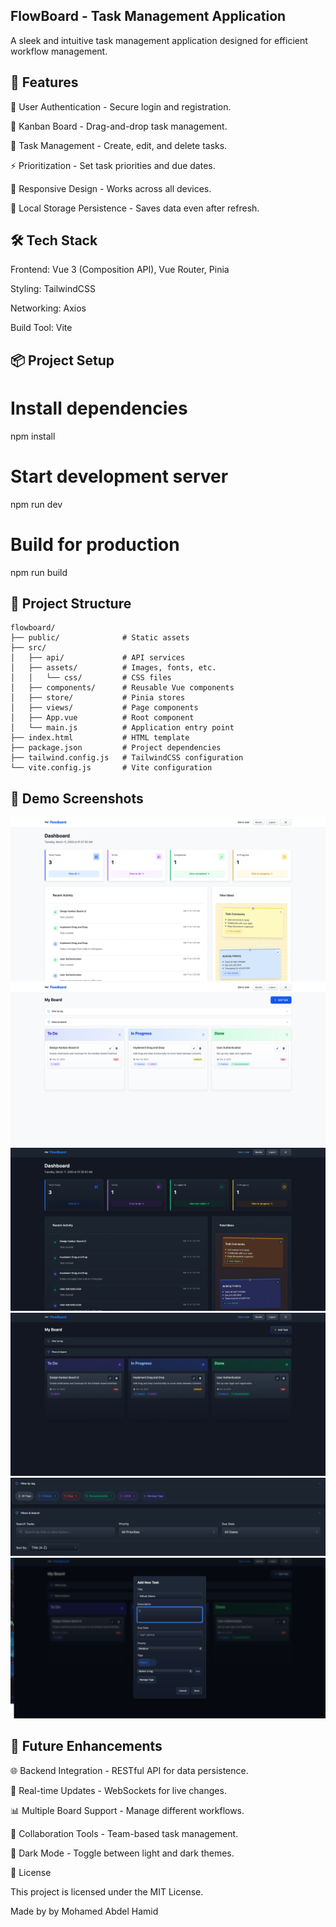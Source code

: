 ## FlowBoard - Task Management Application

A sleek and intuitive task management application designed for efficient workflow management.



## 🚀 Features

🔑 User Authentication - Secure login and registration.

📌 Kanban Board - Drag-and-drop task management.

📝 Task Management - Create, edit, and delete tasks.

⚡ Prioritization - Set task priorities and due dates.

📱 Responsive Design - Works across all devices.

💾 Local Storage Persistence - Saves data even after refresh.

## 🛠 Tech Stack

Frontend: Vue 3 (Composition API), Vue Router, Pinia

Styling: TailwindCSS

Networking: Axios

Build Tool: Vite

## 📦 Project Setup

# Install dependencies
npm install

# Start development server
npm run dev

# Build for production
npm run build

## 📂 Project Structure

```
flowboard/
├── public/              # Static assets
├── src/
│   ├── api/             # API services
│   ├── assets/          # Images, fonts, etc.
│   │   └── css/         # CSS files
│   ├── components/      # Reusable Vue components
│   ├── store/           # Pinia stores
│   ├── views/           # Page components
│   ├── App.vue          # Root component
│   └── main.js          # Application entry point
├── index.html           # HTML template
├── package.json         # Project dependencies
├── tailwind.config.js   # TailwindCSS configuration
└── vite.config.js       # Vite configuration
```

## 📸 Demo Screenshots

![Light Dash](src/assets/demo/light_dash.png)
![Light Board](src/assets/demo/light_board.png)
![Dark Dash](src/assets/demo/dark_dash.png)
![Dark Board](src/assets/demo/dark_board.png)
![Filters](src/assets/demo/filter.png)
![Add Task](src/assets/demo/add_task.png)

## 🔮 Future Enhancements

🌐 Backend Integration - RESTful API for data persistence.

🔄 Real-time Updates - WebSockets for live changes.

📊 Multiple Board Support - Manage different workflows.

🤝 Collaboration Tools - Team-based task management.

🌙 Dark Mode - Toggle between light and dark themes.

📜 License

This project is licensed under the MIT License.

Made by by Mohamed Abdel Hamid

